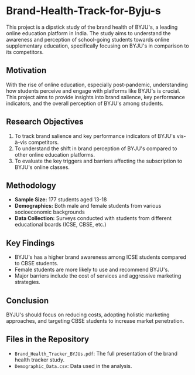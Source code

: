 # Brand-Health-Track-for-Byju-s
This project is a dipstick study of the brand health of BYJU's, a leading online education platform in India. The study aims to understand the awareness and perception of school-going students towards online supplementary education, specifically focusing on BYJU's in comparison to its competitors.
## Motivation
With the rise of online education, especially post-pandemic, understanding how students perceive and engage with platforms like BYJU's is crucial. This project aims to provide insights into brand salience, key performance indicators, and the overall perception of BYJU's among students.

## Research Objectives
1. To track brand salience and key performance indicators of BYJU's vis-à-vis competitors.
2. To understand the shift in brand perception of BYJU's compared to other online education platforms.
3. To evaluate the key triggers and barriers affecting the subscription to BYJU's online classes.

## Methodology
- **Sample Size:** 177 students aged 13-18
- **Demographics:** Both male and female students from various socioeconomic backgrounds
- **Data Collection:** Surveys conducted with students from different educational boards (ICSE, CBSE, etc.)

## Key Findings
- BYJU's has a higher brand awareness among ICSE students compared to CBSE students.
- Female students are more likely to use and recommend BYJU's.
- Major barriers include the cost of services and aggressive marketing strategies.

## Conclusion
BYJU's should focus on reducing costs, adopting holistic marketing approaches, and targeting CBSE students to increase market penetration.

## Files in the Repository
- `Brand_Health_Tracker_BYJUs.pdf`: The full presentation of the brand health tracker study.
- `Demographic_Data.csv`: Data used in the analysis.
